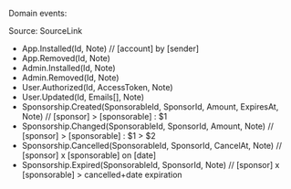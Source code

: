 Domain events:

Source: SourceLink
- App.Installed(Id, Note)                                                // [account] by [sender]
- App.Removed(Id, Note)           
- Admin.Installed(Id, Note)       
- Admin.Removed(Id, Note)
- User.Authorized(Id, AccessToken, Note)
- User.Updated(Id, Emails[], Note)
- Sponsorship.Created(SponsorableId, SponsorId, Amount, ExpiresAt, Note) // [sponsor] > [sponsorable] : $1
- Sponsorship.Changed(SponsorableId, SponsorId, Amount, Note)            // [sponsor] > [sponsorable] : $1 > $2
- Sponsorship.Cancelled(SponsorableId, SponsorId, CancelAt, Note)        // [sponsor] x [sponsorable] on [date]
- Sponsorship.Expired(SponsorableId, SponsorId, Note)                    // [sponsor] x [sponsorable]  > cancelled+date expiration

